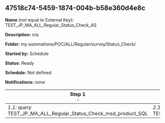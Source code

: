 ## 47518c74-5459-1874-004b-b58e360d4e8c

**Name** (not equal to External Key)**:** TEST_JP_MA_ALL_Regular_Status_Check_AS

**Description:** n/a

**Folder:** my automations/POC/ALL/Regular/survey/Status_Check/

**Started by:** Schedule

**Status:** Ready

**Schedule:** Not defined

**Notifications:** _none_


| Step 1<br>_<small>-</small>_ | Step 2<br>_<small>-</small>_ | Step 3<br>_<small>-</small>_ | Step 4<br>_<small>-</small>_ | Step 5<br>_<small>-</small>_ |
| --- | --- | --- | --- | --- |
| _1.1: query_<br>TEST_JP_MA_ALL_Regular_Status_Check_msd_product_SQL | _2.1: query_<br>TEST_JP_MA_ALL_Regular_Status_Check_jp_jr_apjuser_SQL | _3.1: query_<br>TEST_JP_MA_ALL_Regular_SENT_SQL | _4.1: query_<br>TEST_JP_MA_ALL_Regular_Bounce_DE3_SQL | _5.1: query_<br>TEST_JP_MA_ALL_Regular_ListSubscribers_SQL |
